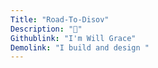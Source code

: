 ```yaml
---
Title: "Road-To-Disov"
Description: "👋"
Githublink: "I'm Will Grace"
Demolink: "I build and design "
---
```


